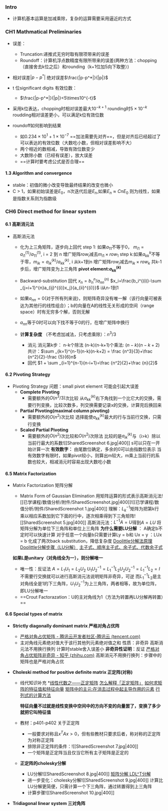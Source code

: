 ### Intro
* 计算机基本运算是加减乘除，复杂的运算需要采用逼近的方式

### CH1 Mathmatical Preliminaries
* 误差：
	* Truncation:递推式无穷时取有限项带来的误差
	* Roundoff：计算机浮点数精度有限所带来的误差(两种方法：chopping（直接舍去k位之后）和rounding（k+1位加5向下取整）)
* 相对误差$|p-p^*|$ 绝对误差$\frac{|p-p^*|}{|p|}$
* t 位significant digits 有效位数：
	* $\frac{|p-p^*|}{|p|}<5\times10^{-t}$
* 采用k位表达，chopping时相对误差最大$10^{-k+1}$ rounding时$5\times10^{-k}$
	roudding相对误差更小，可以满足k位有效位数
	
* roundoff如何影响到结果
	* 如$0.234\times10^1+1\times10^{-7}$ ==加法需要先对齐==，但是对齐后已经超过了可以表达的有效位数（大数吃小数，但相对误差影响不大）
	* 两个相近的数相减，导致有效位数变少
	* 大数除小数（已经有误差），放大误差
	* ==计算时要考虑公式是否合理==

#### 1.3 Algorithm and convergence
* stable：初值的微小改变导致最终结果的改变也微小
* C > 1，如果初始误差是$E_0$，n次迭代后是$E_n$,如果$E_n\approx CnE_0$
	则为线性，如果是指数关系则为指数级


###  CH6 Direct method for linear system
#### 6.1 高斯消元法
*  高斯消元法
	* 化为上三角矩阵，逐步向上回代
	step 1: 如果$a_{11}$不等于0， $m_{i1}=a_{i1}^{(1)}/a_{11}^{(1)}$, i = 2 到 n
		增广矩阵$row_i$减去$m_{i1}\times row_1$
	step k:如果$a_{kk}^k$不等于零，$m_{ik}=a_{ik}^{(k)}/a_{kk}^{(k)}$, i 从k+1到n
		增广矩阵$row_i$减去$m_{ik}\times row_k$
	共k-1步后，增广矩阵变为上三角阵
	**pivot element:$a_{kk}^{(k)}$**
	
	* Backward-substitution 回代
	$x_n = b_n^{n}/a_{nn}^{(n)}$ $x_i=\frac{b_i^{(i)}-\sum _{j=i+1}^{n}a_{ij}^{(i)}x_j}{a_{ii}^{(i)}}$ i从n-1到1
	
	* 如果$a_{nn} = 0$(对于所有列来说)，则矩阵奇异没有唯一解（该行向量可被表达为其他行的线性组合）；b的向量在A的线性无关形成的空间（range space）时有无穷多个解，否则无解
	* $a_{nn}$等于0时可以向下找不等于0的行，在增广矩阵中换行
	
	* **计算复杂度** （不考虑加减法，只考虑乘除）：$n^3/3$
		* 消元
		消元第k步： n-k个除法 (n-k)(n-k+1)个乘法: $(n-k)(n-k+2)$
		共计：$\sum _{k=1}^{n-1}(n-k)(n-k+2) = \frac {n^3}{3}+\frac {n^2}{2}-\frac {5}{6}n$
		 * 回代
		 $1 + \sum _{i=1}^{n-1}{n-i+1}=\frac {n^2}{2}+\frac {n}{2}$
		

#### 6.2 Pivoting Strategy
* Pivoting Strategy
	问题：small pivot element 可能会引起大误差
	* **Complete Pivoting**
		* 需要额外的$O(n^3/3)$次比较
		从$a_{kk}^{(k)}$右下角找到一个比它大的交换，需要行列变换，比较次数多，列交换需要记录x的交换，计算完后换回来
	* **Partial Pivoting(maximal column pivoting)**
		* 需要额外的$O(n^2)$次比较
		选择能使$a_{kk}^{(k)}$最大的行与当前行交换，只需行变换
	* **Scaled Partial Pivoting**
		* 需要额外的$O(n^2)$次比较和$O(n^2)$次除法
		比较的是$a_{ik}^{(k)}$与（i>k）除以当前行最大的系数![[SharedScreenshot 6.jpg|400]] s可以只在一开始计算一次
	**有效数字：** 由尾数位确定，多余的0可以由指数位表示
		当有效数字有限时，如果pivot较小，则算出m较大，m乘上当前行的系数也较大，相减消元时容易出现大数吃小数

#### 6.5 Matrix Factorization 
* Matrix Factorization 矩阵分解
	* Matrix Form of Gaussian Elimination
	用矩阵运算的形式表示高斯消元法![[已学课程/数值分析/附件/SharedScreenshot.jpg|400]]![[已学课程/数值分析/附件/SharedScreenshot 1.jpg|400]]
	理解：$L_k^{-1}$矩阵为把第k行乘以相应系数加到它下面的行中，逐次相乘得到下三角矩阵![[SharedScreenshot 5.jpg|400]]
	高斯消元法：$L^{-1}A=U$得到$A=LU$
	将矩阵分解为单位下三角阵和单位上三角阵
	**为什么需要LU分解** ： A确定b不定时可以快速计算 对于任意一个向量b只需要计算Ly = b和 Ux = y ：LUx = b 化成了两次back substitution，降低复杂度
	[Doolittle分解法原理](https://zhuanlan.zhihu.com/p/115689677)
	[Doolittle分解步骤（LU分解）](https://blog.csdn.net/lol_ip/article/details/78491457)
	[主子式、顺序主子式、余子式、代数余子式](https://blog.csdn.net/yskyskyer123/article/details/87891051)
	

	**如果L是unitary（对角线全为一），则分解唯一**
	* 唯一性：反证法 
		$A=L_1U_1=L_2U_2$
		$U_1U_2^{-1}=L_1^{-1}L_2U_2U_2^{-1}=L_1^{-1}L_2=I$
		不需要行交换就可以进行高斯消元法说明矩阵非奇异，可逆
		而$L_1^{-1}L_2$是主对角线全是1的下三角阵，$U_1U_2^{-1}$为上三角阵，两者相等，故为单位阵，即LU分解唯一
	* ==Crout Factorazation：U的主对角线为1（方法为转置再LU分解再转置）==

#### 6.6 Special types  of matrix
* **Strictly diagonally dominant matrix 严格对角占优阵**
	* [严格对角占优矩阵 - 腾讯云开发者社区-腾讯云 (tencent.com)](https://cloud.tencent.com/developer/article/1459631)
	* 主对角线元素绝对值大于该行其他列元素绝对值之和
		性质：非奇异 高斯消元法不用换行换列 计算时stable舍入误差小
		**非奇异性证明**：反证
		[严格对角占优矩阵非奇异 - 知乎 (zhihu.com)](https://zhuanlan.zhihu.com/p/512029879)
		高斯消元不用换行换列：步骤中的矩阵也是严格对角占优

* **Choleski method for positive definite matrix 正定阵(对称)**
	* 线代知识补充
		*[线性代数之——正定矩阵](https://zhuanlan.zhihu.com/p/93392382)
		[怎么解释「正定矩阵」](https://www.zhihu.com/question/304499772)
		[如何求矩阵的特征值和特征向量](https://blog.csdn.net/keshuaiChen/article/details/109371314)
		[矩阵中的主元:在消去过程中起主导作用的元素](https://blog.csdn.net/deniece1/article/details/101982463)
		[行列式的计算方法](https://blog.csdn.net/weixin_46664967/article/details/113621821)
		
		**特征向量不过就是线性变换中空间中的方向不变的向量罢了，变换了多少就把它叫特征值**
	
	* 教材：p401-p402 关于正定阵
		* 一般要求对称且$x^TAx>0$，但有些教材只要求后者，称对称的正定阵为对称正定阵
		* 排除非正定阵的条件：![[SharedScreenshot 7.jpg|400]]
		* 一个矩阵是正定阵当且仅当它所有主子矩阵是正定的
	* **正定阵的cholesky分解**
		* LU分解![[SharedScreenshot 8.jpg|400]]
		[矩阵分解 LDL^T分解](https://blog.csdn.net/billbliss/article/details/78560605)
		* 进一步变化：cholesky分解![[SharedScreenshot 9.jpg|400]]
		计算比LU分解更简便，只需计算一个下三角阵，通过转置得到上三角阵
		* 计算步骤![[SharedScreenshot 10.jpg|400]]
		
* **Tridiagonal linear system 三对角阵**
	

